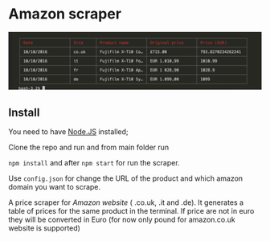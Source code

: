 # Amazon scraper

![amazon-scraper-table](amazon-scraper.png)

## Install

You need to have [Node.JS](https://nodejs.org/en/) installed;

Clone the repo and run and from main folder run

`npm install` and after `npm start` for run the scraper.

Use `config.json` for change the URL of the product and which amazon domain you want to scrape.

A price scraper for *Amazon website* ( .co.uk, .it and .de). It generates a table of prices for the same product in the terminal. If price are not in euro they will be converted in Euro (for now only pound for amazon.co.uk website is supported)